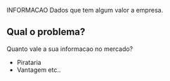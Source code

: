 INFORMACAO
Dados que tem algum valor a empresa.


## Qual o problema?
Quanto vale a sua informacao no mercado?

- Pirataria
- Vantagem etc..